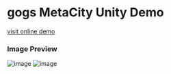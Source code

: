 # gogs MetaCity Unity Demo

[visit online demo](https://metagogs.github.io/metacity/)

### Image Preview

![image](images/image1.png)
![image](images/image2.png)
